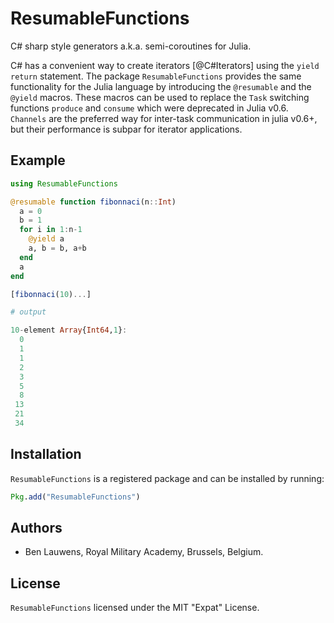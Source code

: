 # ResumableFunctions

C# sharp style generators a.k.a. semi-coroutines for Julia.

C# has a convenient way to create iterators [@C#Iterators] using the `yield return` statement. The package `ResumableFunctions` provides the same functionality for the Julia language by introducing the `@resumable` and the `@yield` macros. These macros can be used to replace the `Task` switching functions `produce` and `consume` which were deprecated in Julia v0.6. `Channels` are the preferred way for inter-task communication in julia v0.6+, but their performance is subpar for iterator applications.

## Example

```julia
using ResumableFunctions

@resumable function fibonnaci(n::Int)
  a = 0
  b = 1
  for i in 1:n-1
    @yield a
    a, b = b, a+b
  end
  a
end

[fibonnaci(10)...]

# output

10-element Array{Int64,1}:
  0
  1
  1
  2
  3
  5
  8
 13
 21
 34
```

## Installation

`ResumableFunctions` is a registered package and can be installed by running:
```julia
Pkg.add("ResumableFunctions")
```

## Authors

* Ben Lauwens, Royal Military Academy, Brussels, Belgium.

## License

`ResumableFunctions` licensed under the MIT "Expat" License.
